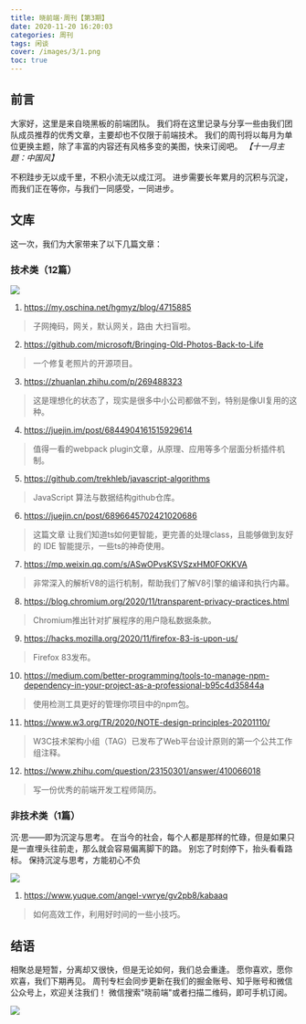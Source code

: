 ```yaml
---
title: 晓前端·周刊【第3期】
date: 2020-11-20 16:20:03
categories: 周刊
tags: 闲谈
cover: /images/3/1.png
toc: true
---
```


## 前言

大家好，这里是来自晓黑板的前端团队。
我们将在这里记录与分享一些由我们团队成员推荐的优秀文章，主要却也不仅限于前端技术。
我们的周刊将以每月为单位更换主题，除了丰富的内容还有风格多变的美图，快来订阅吧。
*【十一月主题：中国风】*

不积跬步无以成千里，不积小流无以成江河。
进步需要长年累月的沉积与沉淀，而我们正在等你，与我们一同感受，一同进步。

## 文库

这一次，我们为大家带来了以下几篇文章：

### 技术类（12篇）

![](/images/3/2.png)

1. https://my.oschina.net/hgmyz/blog/4715885
> 子网掩码，网关，默认网关，路由 大扫盲啦。 

2. https://github.com/microsoft/Bringing-Old-Photos-Back-to-Life
> 一个修复老照片的开源项目。

3. https://zhuanlan.zhihu.com/p/269488323
> 这是理想化的状态了，现实是很多中小公司都做不到，特别是像UI复用的这种。

4. https://juejin.im/post/6844904161515929614  
> 值得一看的webpack plugin文章，从原理、应用等多个层面分析插件机制。

5. https://github.com/trekhleb/javascript-algorithms 
> JavaScript 算法与数据结构github仓库。

6. https://juejin.cn/post/6896645702421020686
> 这篇文章 让我们知道ts如何更智能，更完善的处理class，且能够做到友好的 IDE 智能提示，一些ts的神奇使用。

7. https://mp.weixin.qq.com/s/ASwOPvsKSVSzxHM0FOKKVA
> 非常深入的解析V8的运行机制，帮助我们了解V8引擎的编译和执行内幕。

8. https://blog.chromium.org/2020/11/transparent-privacy-practices.html 
> Chromium推出针对扩展程序的用户隐私数据条款。

9.  https://hacks.mozilla.org/2020/11/firefox-83-is-upon-us/
> Firefox 83发布。

10.  https://medium.com/better-programming/tools-to-manage-npm-dependency-in-your-project-as-a-professional-b95c4d35844a 
> 使用检测工具更好的管理你项目中的npm包。

11. https://www.w3.org/TR/2020/NOTE-design-principles-20201110/ 
> W3C技术架构小组（TAG）已发布了Web平台设计原则的第一个公共工作组注释。

12. https://www.zhihu.com/question/23150301/answer/410066018
> 写一份优秀的前端开发工程师简历。

### 非技术类（1篇）

沉·思——即为沉淀与思考。
在当今的社会，每个人都是那样的忙碌，但是如果只是一直埋头往前走，那么就会容易偏离脚下的路。
别忘了时刻停下，抬头看看路标。
保持沉淀与思考，方能初心不负

![](/images/3/3.png)

1. https://www.yuque.com/angel-vwrye/gv2pb8/kabaaq
> 如何高效工作，利用好时间的一些小技巧。

## 结语

相聚总是短暂，分离却又很快，但是无论如何，我们总会重逢。
愿你喜欢，愿你欢喜，我们下期再见。
周刊专栏会同步更新在我们的掘金账号、知乎账号和微信公众号上，欢迎关注我们！
微信搜索"晓前端"或者扫描二维码，即可手机订阅。

![](/images/qrcode.jpg)
